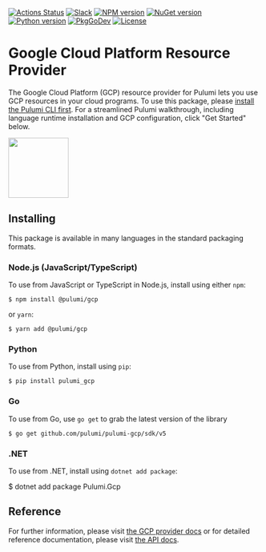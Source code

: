 [![Actions Status](https://github.com/pulumi/pulumi-gcp/workflows/master/badge.svg)](https://github.com/pulumi/pulumi-gcp/actions)
[![Slack](http://www.pulumi.com/images/docs/badges/slack.svg)](https://slack.pulumi.com)
[![NPM version](https://badge.fury.io/js/%40pulumi%2Fgcp.svg)](https://npmjs.com/package/@pulumi/gcp)
[![NuGet version](https://badge.fury.io/nu/pulumi.gcp.svg)](https://badge.fury.io/nu/pulumi.gcp)
[![Python version](https://badge.fury.io/py/pulumi-gcp.svg)](https://pypi.org/project/pulumi-gcp)
[![PkgGoDev](https://pkg.go.dev/badge/github.com/pulumi/pulumi-gcp/sdk/v5/go)](https://pkg.go.dev/github.com/pulumi/pulumi-gcp/sdk/v5/go)
[![License](https://img.shields.io/npm/l/%40pulumi%2Fpulumi.svg)](https://github.com/pulumi/pulumi-gcp/blob/master/LICENSE)

# Google Cloud Platform Resource Provider

The Google Cloud Platform (GCP) resource provider for Pulumi lets you use GCP resources in your cloud programs.  To use
this package, please [install the Pulumi CLI first](https://pulumi.com/). For a streamlined Pulumi walkthrough, including language runtime installation and GCP configuration, click "Get Started" below.

<div>
    <a href="https://www.pulumi.com/docs/get-started/gcp" title="Get Started">
       <img src="https://www.pulumi.com/images/get-started.svg?" width="120">
    </a>
</div>

## Installing

This package is available in many languages in the standard packaging formats.

### Node.js (JavaScript/TypeScript)

To use from JavaScript or TypeScript in Node.js, install using either `npm`:

    $ npm install @pulumi/gcp

or `yarn`:

    $ yarn add @pulumi/gcp

### Python

To use from Python, install using `pip`:

    $ pip install pulumi_gcp

### Go

To use from Go, use `go get` to grab the latest version of the library

    $ go get github.com/pulumi/pulumi-gcp/sdk/v5

### .NET 

To use from .NET, install using `dotnet add package`:

   $ dotnet add package Pulumi.Gcp

## Reference

For further information, please visit [the GCP provider docs](https://www.pulumi.com/docs/intro/cloud-providers/gcp) or for detailed reference documentation, please visit [the API docs](https://www.pulumi.com/docs/reference/pkg/gcp).
